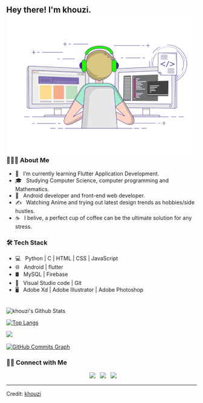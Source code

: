 

<h2> Hey there! I'm khouzi.
<img align="right" alt="GIF" src="https://raw.githubusercontent.com/devSouvik/devSouvik/master/gif3.gif" width="500"/>

<h3> 👨🏻‍💻 About Me </h3>

- 🔭 &nbsp; I’m currently learning Flutter Application Development.
- 🎓 &nbsp; Studying Computer Science, computer programming and Mathematics.
- 💼 &nbsp; Android developer and front-end web developer.
- ✍️ &nbsp; Watching Anime and trying out latest design trends as hobbies/side hustles.
- ☕ &nbsp; I belive, a perfect cup of coffee can be the ultimate solution for any stress. 

<h3>🛠 Tech Stack</h3>

- 💻 &nbsp; Python | C | HTML | CSS | JavaScript 
- 🌐 &nbsp; Android | flutter 
- 🛢 &nbsp; MySQL | Firebase 
- 🔧 &nbsp; Visual Studio code | Git
- 🖥 &nbsp; Adobe Xd | Adobe Illustrator | Adobe Photoshop

<br>

<!-- ![khouzi's Github Stats](https://github-readme-stats.vercel.app/api?username=khouzi&show_icons=true&title_color=fff&icon_color=79ff97&text_color=9f9f9f&bg_color=151515) -->
<img align="center" src="https://github-readme-stats.vercel.app/api?username=khouzi&include_all_commits=true&count_private=true&show_icons=true&line_height=20&title_color=7A7ADB&icon_color=2234AE&text_color=D3D3D3&bg_color=0,000000,130F40" alt="khouzi's Github Stats">

</br>


[![Top Langs](https://github-readme-stats.vercel.app/api/top-langs/?username=khouzi&layout=compact&text_color=daf7dc&bg_color=151515)](https://github.com/khouzi/github-readme-stats)

<a href="http://www.github.com/youssefboussaidkhouzi"><img src="https://github-readme-streak-stats.herokuapp.com/?user=khouziyoussefboussaid&stroke=ffffff&background=1c1917&ring=0891b2&fire=0891b2&currStreakNum=ffffff&currStreakLabel=0891b2&sideNums=ffffff&sideLabels=ffffff&dates=ffffff&hide_border=true" /></a>

<a href="http://www.github.com/khouzi"><img src="https://activity-graph.herokuapp.com/graph?username=khouzi&bg_color=1c1917&color=ffffff&line=0891b2&point=ffffff&area_color=1c1917&area=true&hide_border=true&custom_title=GitHub%20Commits%20Graph" alt="GitHub Commits Graph" /></a>

<h3> 🤝🏻 Connect with Me </h3>

<p align="center">
&nbsp; <a href="https://www.facebook.com/luffy.bsd/" target="_blank" rel="noopener noreferrer"><img src="https://img.icons8.com/plasticine/100/000000/facebook-new.png" width="50" /></a>  
&nbsp; <a href="https://www.linkedin.com/in/khouzemboussaid/" target="_blank" rel="noopener noreferrer"><img src="https://img.icons8.com/plasticine/100/000000/linkedin.png" width="50" /></a>
&nbsp; <a href="mailto:khouzem.boussaid@gmail.com" target="_blank" rel="noopener noreferrer"><img src="https://img.icons8.com/plasticine/100/000000/gmail.png"  width="50" /></a>
</p>


----
Credit: [khouzi](https://github.com/khouzi)

